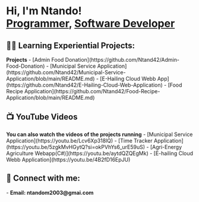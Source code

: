 <h1>Hi, I'm Ntando! <br/><a href="https://github.com/Ntand42">Programmer</a>, <a href="https://www.linkedin.com/in/ntando-msweli-ba5018251/">Software Developer</a> </h1>

<h2>👨‍💻 Learning Experiential Projects:</h2>
 <b>Projects</b>
  - [Admin Food Donation](https://github.com/Ntand42/Admin-Food-Donation)
  - [Municipal Service Application](https://github.com/Ntand42/Municipal-Service-Application/blob/main/README.md)
  - [E-Hailing Cloud Webb App](https://github.com/Ntand42/E-Hailing-Cloud-Web-Application)
  - [Food Recipe Application](https://github.com/Ntand42/Food-Recipe-Application/blob/main/README.md)


<h2>📺 YouTube Videos</h2>
 <b>You can also watch the videos of the projects running</b>
- [Municipal Service Application](https://youtu.be/Lcv6Xp318lQ)
- [Time Tracker Application](https://youtu.be/5zgkMvHGytQ?si=okPVhYs6_urE59uS)
- [Agri-Energy Agriculture Webapp(C#)](https://youtu.be/aytdQZQEgMk)
- [E-hailing Cloud Webb Application](https://youtu.be/4B2fD16EpJU)

  
<h2> 🤳 Connect with me:</h2>
- <b> Email: ntandom2003@gmai.com </b>



<!--
**joshmadakor1/joshmadakor1** is a ✨ _special_ ✨ repository because its `README.md` (this file) appears on your GitHub profile.

Here are some ideas to get you started:

- 🔭 I’m currently working on ...
- 🌱 I’m currently learning ...
- 👯 I’m looking to collaborate on ...
- 🤔 I’m looking for help with ...
- 💬 Ask me about ...
- 📫 How to reach me: ...
- 😄 Pronouns: ...
- ⚡ Fun fact: ...
-->
